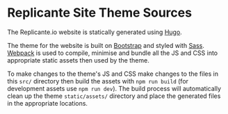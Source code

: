 # Replicante Site Theme Sources

The Replicante.io website is statically generated using [Hugo](https://gohugo.io/).

The theme for the website is built on [Bootstrap](https://getbootstrap.com/) and styled with
[Sass](https://sass-lang.com/).
[Webpack](https://webpack.js.org/) is used to compile, minimise and bundle all the JS and CSS
into appropriate static assets then used by the theme.

To make changes to the theme's JS and CSS make changes to the files in this `src/` directory
then build the assets with `npm run build` (for development assets use `npm run dev`).
The build process will automatically clean up the theme `static/assets/` directory
and place the generated files in the appropriate locations.
